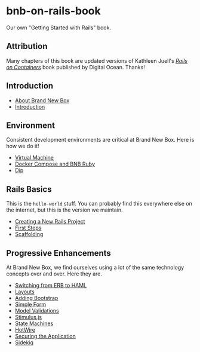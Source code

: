 # bnb-on-rails-book
Our own "Getting Started with Rails" book.

## Attribution

Many chapters of this book are updated versions of Kathleen Juell's [_Rails on Containers_](https://assets.digitalocean.com/books/rails-containers-book.pdf) book published by Digital Ocean. Thanks!

## Introduction

* [About Brand New Box](./about.html)
* [Introduction](./introduction.html)

## Environment

Consistent development environments are critical at Brand New Box. Here is how we do it!

* [Virtual Machine](#)
* [Docker Compose and BNB Ruby](#)
* [Dip](./dip.html)

## Rails Basics

This is the `hello-world` stuff. You can probably find this everywhere else on the internet, but this is the version we maintain.

* [Creating a New Rails Project](./rails-new.html)
* [First Steps](./first-steps.html)
* [Scaffolding](./scaffolding.html)

## Progressive Enhancements

At Brand New Box, we find ourselves using a lot of the same technology concepts over and over. Here they are.

* [Switching from ERB to HAML](#)
* [Layouts](./layouts.html)
* [Adding Bootstrap](./bootstrap.html)
* [Simple Form](./simple-form.html)
* [Model Validations](./validations.html)
* [Stimulus.js](./stimulus.html)
* [State Machines](#)
* [HotWire](#)
* [Securing the Application](./devise.html)
* [Sidekiq](./sidekiq.html)
